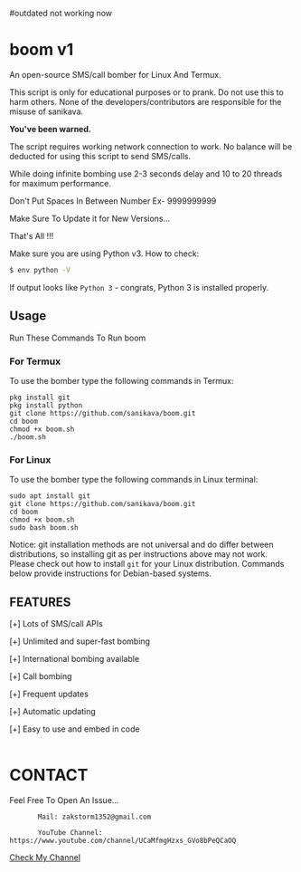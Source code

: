 #outdated not working now




# boom v1
An open-source SMS/call bomber for Linux And Termux.

This script is only for educational purposes or to prank.
Do not use this to harm others.
None of the developers/contributors are responsible for the misuse of sanikava.

**You've been warned.**

The script requires working network connection to work.
No balance will be deducted for using this script to send SMS/calls.

While doing infinite bombing use 2-3 seconds delay and 10 to 20 threads for maximum performance.


Don't Put Spaces In Between Number Ex- 9999999999

Make Sure To Update it for New Versions...

That's All !!!

Make sure you are using Python v3. How to check:
```sh
$ env python -V
```
If output looks like `Python 3` - congrats, Python 3 is installed properly.

## Usage
Run These Commands To Run boom
### For Termux
To use the bomber type the following commands in Termux:
```
pkg install git
pkg install python
git clone https://github.com/sanikava/boom.git
cd boom
chmod +x boom.sh
./boom.sh
```

### For Linux
To use the bomber type the following commands in Linux terminal:
```
sudo apt install git
git clone https://github.com/sanikava/boom.git
cd boom
chmod +x boom.sh
sudo bash boom.sh
```

Notice: git installation methods are not universal and do differ between distributions, so
installing git as per instructions above may not work.
Please check out how to install `git` for your Linux distribution.
Commands below provide instructions for Debian-based systems.

## FEATURES 
 [+] Lots of SMS/call APIs

 [+] Unlimited and super-fast bombing

 [+] International bombing available

 [+] Call bombing

 [+] Frequent updates

 [+] Automatic updating

 [+] Easy to use and embed in code<br><br>
 
 

# CONTACT
Feel Free To Open An Issue...

           Mail: zakstorm1352@gmail.com

           YouTube Channel: https://www.youtube.com/channel/UCaMfmgHzxs_GVo8bPeQCaOQ
  <a href="https://www.youtube.com/channel/UCaMfmgHzxs_GVo8bPeQCaOQ">Check My Channel</a>
